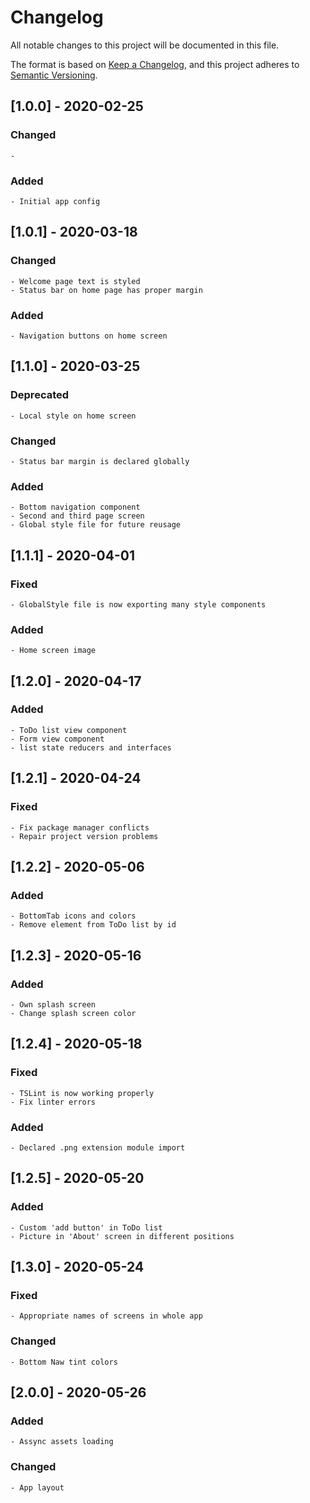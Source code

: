 # Changelog
All notable changes to this project will be documented in this file.

The format is based on [Keep a Changelog](https://keepachangelog.com/en/1.0.0/),
and this project adheres to [Semantic Versioning](https://semver.org/spec/v2.0.0.html).

## [1.0.0] - 2020-02-25

### Changed

    - 

### Added

    - Initial app config


## [1.0.1] - 2020-03-18

### Changed

	- Welcome page text is styled
	- Status bar on home page has proper margin

### Added

	- Navigation buttons on home screen


## [1.1.0] - 2020-03-25

### Deprecated

	- Local style on home screen

### Changed

	- Status bar margin is declared globally

### Added

	- Bottom navigation component
	- Second and third page screen
	- Global style file for future reusage

## [1.1.1] - 2020-04-01

### Fixed

	- GlobalStyle file is now exporting many style components

### Added 

	- Home screen image

## [1.2.0] - 2020-04-17

### Added

	- ToDo list view component
	- Form view component
	- list state reducers and interfaces

## [1.2.1] - 2020-04-24

### Fixed

	- Fix package manager conflicts
	- Repair project version problems

## [1.2.2] - 2020-05-06

### Added

	- BottomTab icons and colors
	- Remove element from ToDo list by id

## [1.2.3] - 2020-05-16

### Added 
	
	- Own splash screen
	- Change splash screen color

## [1.2.4] - 2020-05-18

### Fixed

	- TSLint is now working properly
	- Fix linter errors

### Added

	- Declared .png extension module import

## [1.2.5] - 2020-05-20

### Added

	- Custom 'add button' in ToDo list
	- Picture in 'About' screen in different positions

## [1.3.0] - 2020-05-24

### Fixed

	- Appropriate names of screens in whole app

### Changed

	- Bottom Naw tint colors

## [2.0.0] - 2020-05-26

### Added 

	- Assync assets loading


### Changed 

	- App layout